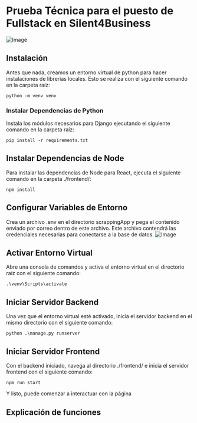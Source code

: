# Prueba Técnica para el puesto de Fullstack en Silent4Business
![Image](https://github.com/ivanjimenezer/S4B_PruebaTecnica/tree/main/media/app_preview.png)
## Instalación

Antes que nada, creamos un entorno virtual de python para hacer instalaciones de librerias locales. Esto se realiza con el siguiente comando en la carpeta raíz:
```
python -m venv venv
```
### Instalar Dependencias de Python
Instala los módulos necesarios para Django ejecutando el siguiente comando en la carpeta raíz:
```
pip install -r requirements.txt
```
## Instalar Dependencias de Node
Para instalar las dependencias de Node para React, ejecuta el siguiente comando en la carpeta ./frontend/:
```
npm install
```
## Configurar Variables de Entorno
Crea un archivo .env en el directorio scrappingApp y pega el contenido enviado por correo dentro de este archivo. Este archivo contendrá las credenciales necesarias para conectarse a la base de datos.
![Image](https://github.com/ivanjimenezer/S4B_PruebaTecnica/tree/main/media/env_file.png)
## Activar Entorno Virtual
Abre una consola de comandos y activa el entorno virtual en el directorio raíz con el siguiente comando:
```
.\venv\Scripts\activate  
```
## Iniciar Servidor Backend
Una vez que el entorno virtual esté activado, inicia el servidor backend en el mismo directorio con el siguiente comando:
```
python .\manage.py runserver
```
## Iniciar Servidor Frontend
Con el backend iniciado, navega al directorio ./frontend/ e inicia el servidor frontend con el siguiente comando:
```
npm run start
```
Y listo, puede comenzar a interactuar con la página

## Explicación de funciones




